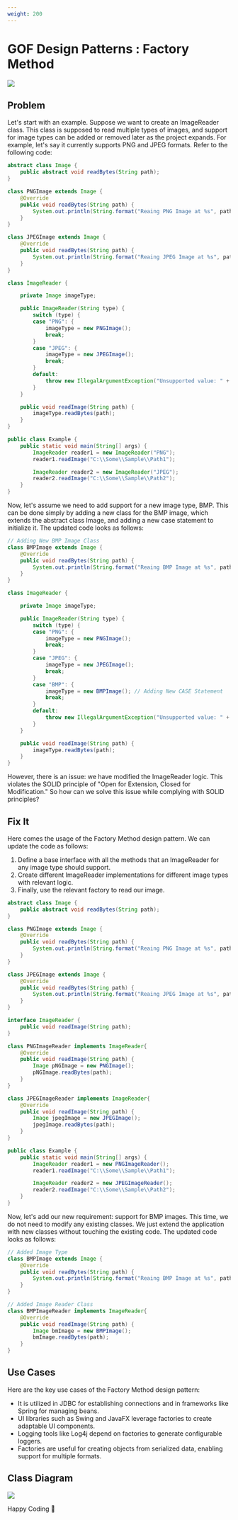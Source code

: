 ```yaml
---
weight: 200
---
```

# GOF Design Patterns : Factory Method

![](/images/Screenshot%202025-02-04%20080056.png)

## Problem

Let's start with an example. Suppose we want to create an ImageReader class. This class is supposed to read multiple types of images, and support for image types can be added or removed later as the project expands. For example, let's say it currently supports PNG and JPEG formats. Refer to the following code:

```java
abstract class Image {
	public abstract void readBytes(String path);
}

class PNGImage extends Image {
	@Override
	public void readBytes(String path) {
		System.out.println(String.format("Reaing PNG Image at %s", path));
	}
}

class JPEGImage extends Image {
	@Override
	public void readBytes(String path) {
		System.out.println(String.format("Reaing JPEG Image at %s", path));
	}
}

class ImageReader {

	private Image imageType;

	public ImageReader(String type) {
		switch (type) {
		case "PNG": {
			imageType = new PNGImage();
			break;
		}
		case "JPEG": {
			imageType = new JPEGImage();
			break;
		}
		default:
			throw new IllegalArgumentException("Unsupported value: " + type);
		}
	}

	public void readImage(String path) {
		imageType.readBytes(path);
	}
}

public class Example {
	public static void main(String[] args) {
		ImageReader reader1 = new ImageReader("PNG");
		reader1.readImage("C:\\Some\\Sample\\Path1");

		ImageReader reader2 = new ImageReader("JPEG");
		reader2.readImage("C:\\Some\\Sample\\Path2");
	}
}
```
Now, let's assume we need to add support for a new image type, BMP. This can be done simply by adding a new class for the BMP image, which extends the abstract class Image, and adding a new case statement to initialize it. The updated code looks as follows:
```java
// Adding New BMP Image Class
class BMPImage extends Image {
	@Override
	public void readBytes(String path) {
		System.out.println(String.format("Reaing BMP Image at %s", path));
	}
}

class ImageReader {

	private Image imageType;

	public ImageReader(String type) {
		switch (type) {
		case "PNG": {
			imageType = new PNGImage();
			break;
		}
		case "JPEG": {
			imageType = new JPEGImage();
			break;
		}
		case "BMP": {
			imageType = new BMPImage(); // Adding New CASE Statement
			break;
		}
		default:
			throw new IllegalArgumentException("Unsupported value: " + type);
		}
	}

	public void readImage(String path) {
		imageType.readBytes(path);
	}
}
```
However, there is an issue: we have modified the ImageReader logic. This violates the SOLID principle of "Open for Extension, Closed for Modification." So how can we solve this issue while complying with SOLID principles?

## Fix It

Here comes the usage of the Factory Method design pattern. We can update the code as follows:

1. Define a base interface with all the methods that an ImageReader for any image type should support.
2. Create different ImageReader implementations for different image types with relevant logic.
3. Finally, use the relevant factory to read our image.

```java
abstract class Image {
	public abstract void readBytes(String path);
}

class PNGImage extends Image {
	@Override
	public void readBytes(String path) {
		System.out.println(String.format("Reaing PNG Image at %s", path));
	}
}

class JPEGImage extends Image {
	@Override
	public void readBytes(String path) {
		System.out.println(String.format("Reaing JPEG Image at %s", path));
	}
}

interface ImageReader {
	public void readImage(String path);
}

class PNGImageReader implements ImageReader{
	@Override
	public void readImage(String path) {
		Image pNGImage = new PNGImage();
		pNGImage.readBytes(path);	
	}
}

class JPEGImageReader implements ImageReader{
	@Override
	public void readImage(String path) {
		Image jpegImage = new JPEGImage();
		jpegImage.readBytes(path);	
	}
}

public class Example {
	public static void main(String[] args) {
		ImageReader reader1 = new PNGImageReader();
		reader1.readImage("C:\\Some\\Sample\\Path1");

		ImageReader reader2 = new JPEGImageReader();
		reader2.readImage("C:\\Some\\Sample\\Path2");
	}
}
```
Now, let's add our new requirement: support for BMP images. This time, we do not need to modify any existing classes. We just extend the application with new classes without touching the existing code. The updated code looks as follows:
```java
// Added Image Type
class BMPImage extends Image {
	@Override
	public void readBytes(String path) {
		System.out.println(String.format("Reaing BMP Image at %s", path));
	}
}

// Added Image Reader Class
class BMPImageReader implements ImageReader{
	@Override
	public void readImage(String path) {
		Image bmImage = new BMPImage();
		bmImage.readBytes(path);	
	}
}
```

## Use Cases

Here are the key use cases of the Factory Method design pattern:
- It is utilized in JDBC for establishing connections and in frameworks like Spring for managing beans.
- UI libraries such as Swing and JavaFX leverage factories to create adaptable UI components.
- Logging tools like Log4j depend on factories to generate configurable loggers.
- Factories are useful for creating objects from serialized data, enabling support for multiple formats.

## Class Diagram

![](/images/Untitled%20Diagram.drawio%20(1).png)

Happy Coding 🙌
